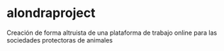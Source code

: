 # alondraproject
Creación de forma altruista de una plataforma de trabajo online para las sociedades protectoras de animales
